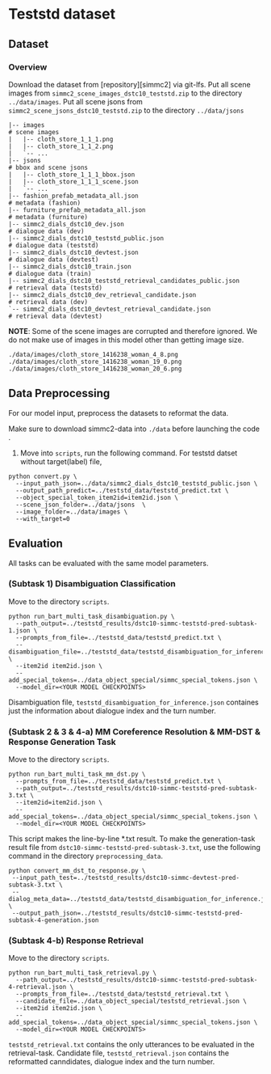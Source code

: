 # Teststd dataset 

## Dataset
### Overview
Download the dataset from [repository][simmc2] via git-lfs. Put all scene images from `simmc2_scene_images_dstc10_teststd.zip` to the directory `../data/images`. Put all scene jsons from `simmc2_scene_jsons_dstc10_teststd.zip` to the directory `../data/jsons`

```
|-- images                                                              # scene images
|   |-- cloth_store_1_1_1.png
|   |-- cloth_store_1_1_2.png
|   `-- ...
|-- jsons                                                               # bbox and scene jsons
|   |-- cloth_store_1_1_1_bbox.json
|   |-- cloth_store_1_1_1_scene.json
|   `-- ...
|-- fashion_prefab_metadata_all.json                                    # metadata (fashion)
|-- furniture_prefab_metadata_all.json                                  # metadata (furniture)
|-- simmc2_dials_dstc10_dev.json                                        # dialogue data (dev)
|-- simmc2_dials_dstc10_teststd_public.json                             # dialogue data (teststd)
|-- simmc2_dials_dstc10_devtest.json                                    # dialogue data (devtest)
|-- simmc2_dials_dstc10_train.json                                      # dialogue data (train)
|-- simmc2_dials_dstc10_teststd_retrieval_candidates_public.json        # retrieval data (teststd)
|-- simmc2_dials_dstc10_dev_retrieval_candidate.json                    # retrieval data (dev)
`-- simmc2_dials_dstc10_devtest_retrieval_candidate.json                # retrieval data (devtest)
```

**NOTE**: Some of the scene images are corrupted and therefore ignored. We do not make use of images in this model other than getting image size.
```
./data/images/cloth_store_1416238_woman_4_8.png
./data/images/cloth_store_1416238_woman_19_0.png
./data/images/cloth_store_1416238_woman_20_6.png
```

## **Data Preprocessing**
For our model input, preprocess the datasets to reformat the data. 

Make sure to download simmc2-data into `./data` before launching the code .
1. Move into `scripts`, run the following command.
For teststd datset without target(label) file,
```shell
python convert.py \
  --input_path_json=../data/simmc2_dials_dstc10_teststd_public.json \
  --output_path_predict=../teststd_data/teststd_predict.txt \
  --object_special_token_item2id=item2id.json \
  --scene_json_folder=../data/jsons  \
  --image_folder=../data/images \
  --with_target=0
```

## **Evaluation**
All tasks can be evaluated with the same model parameters.

### **(Subtask 1) Disambiguation Classification**

Move to the directory `scripts`.

```shell
python run_bart_multi_task_disambiguation.py \
  --path_output=../teststd_results/dstc10-simmc-teststd-pred-subtask-1.json \
  --prompts_from_file=../teststd_data/teststd_predict.txt \
  --disambiguation_file=../teststd_data/teststd_disambiguation_for_inference.json \
  --item2id item2id.json \
  --add_special_tokens=../data_object_special/simmc_special_tokens.json \
  --model_dir=<YOUR MODEL CHECKPOINTS> 
```

Disambiguation file, `teststd_disambiguation_for_inference.json` containes just the information about dialogue index and the turn number.

### **(Subtask 2 & 3 & 4-a) MM Coreference Resolution & MM-DST & Response Generation Task** 

Move to the directory `scripts`.

```shell
python run_bart_multi_task_mm_dst.py \
  --prompts_from_file=../teststd_data/teststd_predict.txt \
  --path_output=../teststd_results/dstc10-simmc-teststd-pred-subtask-3.txt \
  --item2id=item2id.json \
  --add_special_tokens=../data_object_special/simmc_special_tokens.json \
  --model_dir=<YOUR MODEL CHECKPOINTS>
```
 
This script makes the line-by-line *.txt result. To make the generation-task result file from `dstc10-simmc-teststd-pred-subtask-3.txt`, use the following command in the directory `preprocessing_data`. 

 ```shell
python convert_mm_dst_to_response.py \
  --input_path_test=../teststd_results/dstc10-simmc-devtest-pred-subtask-3.txt \
  --dialog_meta_data=../teststd_data/teststd_disambiguation_for_inference.json \
  --output_path_json=../teststd_results/dstc10-simmc-teststd-pred-subtask-4-generation.json
```

### **(Subtask 4-b) Response Retrieval**

Move to the directory `scripts`.

```shell
python run_bart_multi_task_retrieval.py \
  --path_output=../teststd_results/dstc10-simmc-teststd-pred-subtask-4-retrieval.json \
  --prompts_from_file=../teststd_data/teststd_retrieval.txt \
  --candidate_file=../data_object_special/teststd_retrieval.json \
  --item2id item2id.json \
  --add_special_tokens=../data_object_special/simmc_special_tokens.json \
  --model_dir=<YOUR MODEL CHECKPOINTS>
```

`teststd_retrieval.txt` contains the only utterances to be evaluated in the retrieval-task.
Candidate file, `teststd_retrieval.json` contains the reformatted canndidates, dialogue index and the turn number.
